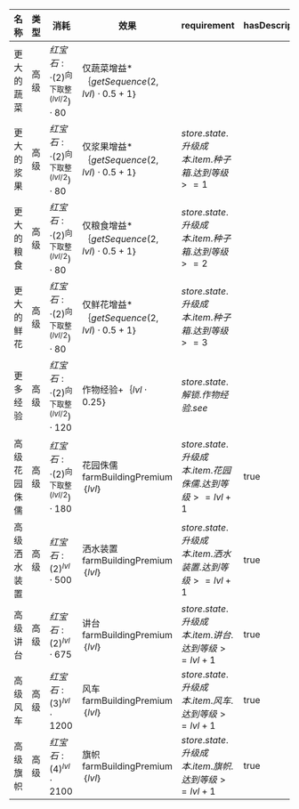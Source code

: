 | 名称  | 类型  | 消耗  | 效果  | requirement | hasDescription | 上限  | hideCap |
| --- | --- | --- | --- | ----------- | -------------- | --- | ------- |
| 更大的蔬菜 | 高级 | ${ 红宝石:   \cdot  {(2)}^{\text{向下取整}(lvl / 2})  \cdot  80 }$ | 仅蔬菜增益*｛$getSequence(2, lvl)  \cdot  0.5 + 1$｝ |  |  |  |  |
| 更大的浆果 | 高级 | ${ 红宝石:   \cdot  {(2)}^{\text{向下取整}(lvl / 2})  \cdot  80 }$ | 仅浆果增益*｛$getSequence(2, lvl)  \cdot  0.5 + 1$｝ | $store.state.升级成本.item.种子箱.达到等级 >= 1$ |  |  |  |
| 更大的粮食 | 高级 | ${ 红宝石:   \cdot  {(2)}^{\text{向下取整}(lvl / 2})  \cdot  80 }$ | 仅粮食增益*｛$getSequence(2, lvl)  \cdot  0.5 + 1$｝ | $store.state.升级成本.item.种子箱.达到等级 >= 2$ |  |  |  |
| 更大的鲜花 | 高级 | ${ 红宝石:   \cdot  {(2)}^{\text{向下取整}(lvl / 2})  \cdot  80 }$ | 仅鲜花增益*｛$getSequence(2, lvl)  \cdot  0.5 + 1$｝ | $store.state.升级成本.item.种子箱.达到等级 >= 3$ |  |  |  |
| 更多经验 | 高级 | ${ 红宝石:   \cdot  {(2)}^{\text{向下取整}(lvl / 2})  \cdot  120 }$ | 作物经验+｛$lvl  \cdot  0.25$｝ | $store.state.解锁.作物经验.see$ |  |  |  |
| 高级花园侏儒 | 高级 | ${ 红宝石:   \cdot  {(2)}^{\text{向下取整}(lvl / 2})  \cdot  180 }$ | 花园侏儒farmBuildingPremium｛$lvl$｝ | $store.state.升级成本.item.花园侏儒.达到等级 >= lvl + 1$ | true | 5 | true |
| 高级洒水装置 | 高级 | ${ 红宝石: {(2)}^{lvl}  \cdot  500 }$ | 洒水装置farmBuildingPremium｛$lvl$｝ | $store.state.升级成本.item.洒水装置.达到等级 >= lvl + 1$ | true | 2 | true |
| 高级讲台 | 高级 | ${ 红宝石: {(2)}^{lvl}  \cdot  675 }$ | 讲台farmBuildingPremium｛$lvl$｝ | $store.state.升级成本.item.讲台.达到等级 >= lvl + 1$ | true | 2 | true |
| 高级风车 | 高级 | ${ 红宝石: {(3)}^{lvl}  \cdot  1200 }$ | 风车farmBuildingPremium｛$lvl$｝ | $store.state.升级成本.item.风车.达到等级 >= lvl + 1$ | true | 1 | true |
| 高级旗帜 | 高级 | ${ 红宝石: {(4)}^{lvl}  \cdot  2100 }$ | 旗帜farmBuildingPremium｛$lvl$｝ | $store.state.升级成本.item.旗帜.达到等级 >= lvl + 1$ | true | 1 | true |
